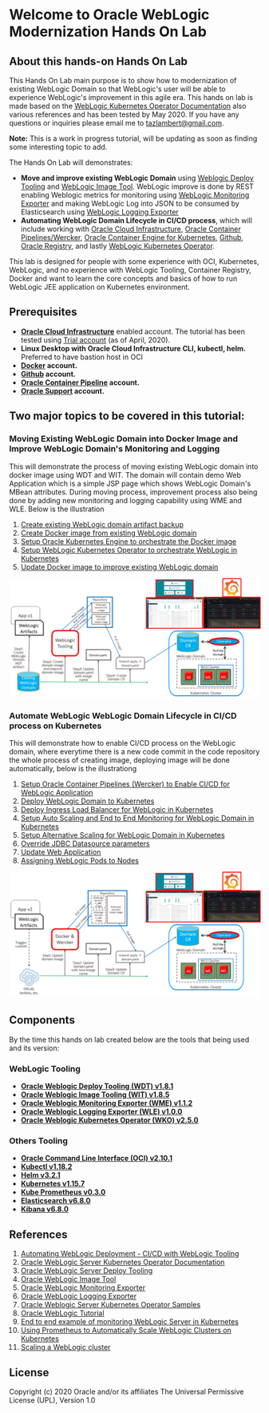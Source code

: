 # Welcome to Oracle WebLogic Modernization Hands On Lab #

## About this hands-on Hands On Lab ##

This Hands On Lab main purpose is to show how to modernization of existing WebLogic Domain so that WebLogic's user will be able to experience WebLogic's improvement in this agile era. This hands on lab is made based on the [WebLogic Kubernetes Operator Documentation](https://oracle.github.io/weblogic-kubernetes-operator/) also various references and has been tested by May 2020. If you have any questions or inquiries please email me to tazlambert@gmail.com.

**Note:** This is a work in progress tutorial, will be updating as soon as finding some interesting topic to add.

The Hands On Lab will demonstrates:
+ **Move and improve existing WebLogic Domain** using [Weblogic Deploy Tooling](https://github.com/oracle/weblogic-deploy-tooling) and [WebLogic Image Tool](https://github.com/oracle/weblogic-image-tool). WebLogic improve is done by REST enabling Weblogic metrics for monitoring using [WebLogic Monitoring Exporter](https://github.com/oracle/weblogic-monitoring-exporter) and making WebLogic Log into JSON to be consumed by Elasticsearch using [WebLogic Logging Exporter](https://github.com/oracle/weblogic-logging-exporter) 
+ **Automating WebLogic Domain Lifecycle in CI/CD process**, which will include working with [Oracle Cloud Infrastructure](https://docs.cloud.oracle.com/en-us/iaas/Content/GSG/Concepts/baremetalintro.htm), [Oracle Container Pipelines/Wercker](https://docs.oracle.com/en/cloud/iaas/wercker-cloud/wercm/), [Oracle Container Engine for Kubernetes](https://docs.cloud.oracle.com/en-us/iaas/Content/ContEng/Concepts/contengoverview.htm), [Github](https://github.com/), [Oracle Registry](https://docs.cloud.oracle.com/en-us/iaas/Content/Registry/Concepts/registryoverview.htm), and lastly [WebLogic Kubernetes Operator](https://github.com/oracle/weblogic-kubernetes-operator).

This lab is designed for people with some experience with OCI, Kubernetes, WebLogic, and no experience with WebLogic Tooling, Container Registry, Docker and want to learn the core concepts and basics of how to run WebLogic JEE application on Kubernetes environment.

## Prerequisites ##

+ **[Oracle Cloud Infrastructure](https://cloud.oracle.com/en_US/cloud-infrastructure)** enabled account. The tutorial has been tested using [Trial account](https://myservices.us.oraclecloud.com/mycloud/signup) (as of April, 2020).
+ **Linux Desktop with Oracle Cloud Infrastructure CLI, kubectl, helm.** Preferred to have bastion host in OCI
+ **[Docker](https://hub.docker.com/signup) account.**
+ **[Github](https://github.com/join) account.**
+ **[Oracle Container Pipeline](https://app.wercker.com/users/new?return_url=/) account.**
+ **[Oracle Support](https://support.oracle.com/portal/) account.**

## Two major topics to be covered in this tutorial: ##

### Moving Existing WebLogic Domain into Docker Image and Improve WebLogic Domain's Monitoring and Logging ###

This will demonstrate the process of moving existing WebLogic domain into docker image using WDT and WIT. The domain will contain demo Web Application which is a simple JSP page which shows WebLogic Domain's MBean attributes. During moving process, improvement process also being done by adding new monitoring and logging capability using WME and WLE. Below is the illustration

1. [Create existing WebLogic domain artifact backup](tutorials/create.domain.artifact.md)
2. [Create Docker image from existing WebLogic domain](tutorials/create.domain.docker.image.md)
3. [Setup Oracle Kubernetes Engine to orchestrate the Docker image](tutorials/setup.oke.md)
4. [Setup WebLogic Kubernetes Operator to orchestrate WebLogic in Kubernetes](tutorials/setup.wko.md)
5. [Update Docker image to improve existing WebLogic domain](tutorials/update.domain.docker.image.md)

![](tutorials/images/readme1.png)

### Automate WebLogic WebLogic Domain Lifecycle in CI/CD process on Kubernetes  ###

This will demonstrate how to enable CI/CD process on the WebLogic domain, where everytime there is a new code commit in the code repository the whole process of creating image, deploying image will be done automatically, below is the illustrationg

1. [Setup Oracle Container Pipelines (Wercker) to Enable CI/CD for WebLogic Application](tutorials/setup.oracle.pipeline.md)
2. [Deploy WebLogic Domain to Kubernetes](tutorials/deploy.weblogic.md)
3. [Deploy Ingress Load Balancer for WebLogic in Kubernetes](tutorials/deploy.load.balancer.md)
4. [Setup Auto Scaling and End to End Monitoring for WebLogic Domain in Kubernetes](tutorials/setup.prometheus.grafana.md)
5. [Setup Alternative Scaling for WebLogic Domain in Kubernetes](tutorials/scale.weblogic.md)
6. [Override JDBC Datasource parameters](tutorials/override.jdbc.md)
7. [Update Web Application](tutorials/update.application.md)
8. [Assigning WebLogic Pods to Nodes](tutorials/node.selector.md)

![](tutorials/images/readme2.png)

## Components ##

By the time this hands on lab created below are the tools that being used and its version:

### WebLogic Tooling ###
+ **[Oracle Weblogic Deploy Tooling (WDT) v1.8.1](https://github.com/oracle/weblogic-deploy-tooling/releases/tag/weblogic-deploy-tooling-1.8.1)** 
+ **[Oracle Weblogic Image Tooling (WIT) v1.8.5](https://github.com/oracle/weblogic-image-tool/releases/tag/release-1.8.5)** 
+ **[Oracle Weblogic Monitoring Exporter (WME) v1.1.2](https://github.com/oracle/weblogic-monitoring-exporter/releases/tag/v1.1.2)** 
+ **[Oracle Weblogic Logging Exporter (WLE) v1.0.0](https://github.com/oracle/weblogic-logging-exporter/releases/tag/v1.0.0)** 
+ **[Oracle Weblogic Kubernetes Operator (WKO) v2.5.0](https://github.com/oracle/weblogic-kubernetes-operator/releases/tag/v2.5.0)** 
### Others Tooling ###
+ **[Oracle Command Line Interface (OCI) v2.10.1](https://github.com/oracle/oci-cli/releases/tag/v2.10.1)**
+ **[Kubectl v1.18.2](https://github.com/kubernetes/kubectl/releases/tag/kubernetes-1.18.2)**  
+ **[Helm v3.2.1](https://github.com/helm/helm/releases/tag/v3.2.1)** 
+ **[Kubernetes v1.15.7](https://docs.cloud.oracle.com/en-us/iaas/releasenotes/changes/37013251-39b2-4c08-8536-906d76bba789/)** 
+ **[Kube Prometheus v0.3.0](https://github.com/coreos/kube-prometheus/releases/tag/v0.3.0)** 
+ **[Elasticsearch v6.8.0](https://github.com/elastic/elasticsearch/releases/tag/v6.8.0)** 
+ **[Kibana v6.8.0](https://github.com/elastic/kibana/releases/tag/v6.8.0)** 

## References ##

1. [Automating WebLogic Deployment - CI/CD with WebLogic Tooling](https://blogs.oracle.com/weblogicserver/automating-weblogic-deployment-cicd-with-weblogic-tooling)
2. [Oracle WebLogic Server Kubernetes Operator Documentation](https://oracle.github.io/weblogic-kubernetes-operator/)
3. [Oracle WebLogic Server Deploy Tooling](https://github.com/oracle/weblogic-deploy-tooling/blob/master/README.md)
4. [Oracle WebLogic Image Tool](https://github.com/oracle/weblogic-image-tool/blob/master/README.md)
5. [Oracle WebLogic Monitoring Exporter](https://github.com/oracle/weblogic-monitoring-exporter/blob/master/README.md)
6. [Oracle WebLogic Logging Exporter](https://github.com/oracle/weblogic-logging-exporter/blob/master/README.md)
7. [Oracle Weblogic Server Kubernetes Operator Samples](https://github.com/oracle/weblogic-kubernetes-operator/tree/master/kubernetes/samples)
8. [Oracle WebLogic Tutorial](https://github.com/nagypeter/weblogic-operator-tutorial)
9. [End to end example of monitoring WebLogic Server in Kubernetes](https://blogs.oracle.com/weblogicserver/end-to-end-example-of-monitoring-weblogic-server-with-grafana-dashboards-on-the-oci-container-engine-for-kubernetes)
10. [Using Prometheus to Automatically Scale WebLogic Clusters on Kubernetes](https://blogs.oracle.com/weblogicserver/using-prometheus-to-automatically-scale-weblogic-clusters-on-kubernetes-v5)
11. [Scaling a WebLogic cluster](https://github.com/oracle/weblogic-kubernetes-operator/blob/master/site/v1.1/scaling.md) 

## License ##
Copyright (c) 2020 Oracle and/or its affiliates
The Universal Permissive License (UPL), Version 1.0
